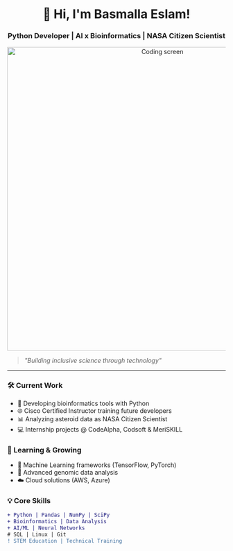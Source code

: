 <!-- Professional header with your name -->
<h1 align="center">🚀 Hi, I'm Basmalla Eslam!</h1>
<h3 align="center">Python Developer | AI x Bioinformatics | NASA Citizen Scientist</h3>

<!-- Clean coding GIF -->
<p align="center">
  <img src="https://media.giphy.com/media/L1R1tvI9svkIWwpVYr/giphy.gif" width="700" alt="Coding screen">
</p>

<!-- Mission Statement -->
> *"Building inclusive science through technology"*

---

### 🛠️ Current Work
- 🔭 Developing bioinformatics tools with Python
- 🌐 Cisco Certified Instructor training future developers
- 📊 Analyzing asteroid data as NASA Citizen Scientist
- 💻 Internship projects @ CodeAlpha, Codsoft & MeriSKILL

### 🌱 Learning & Growing
- 🤖 Machine Learning frameworks (TensorFlow, PyTorch)
- 🧬 Advanced genomic data analysis
- ☁️ Cloud solutions (AWS, Azure)

### 💡 Core Skills
```diff
+ Python | Pandas | NumPy | SciPy
+ Bioinformatics | Data Analysis
+ AI/ML | Neural Networks
# SQL | Linux | Git
! STEM Education | Technical Training

